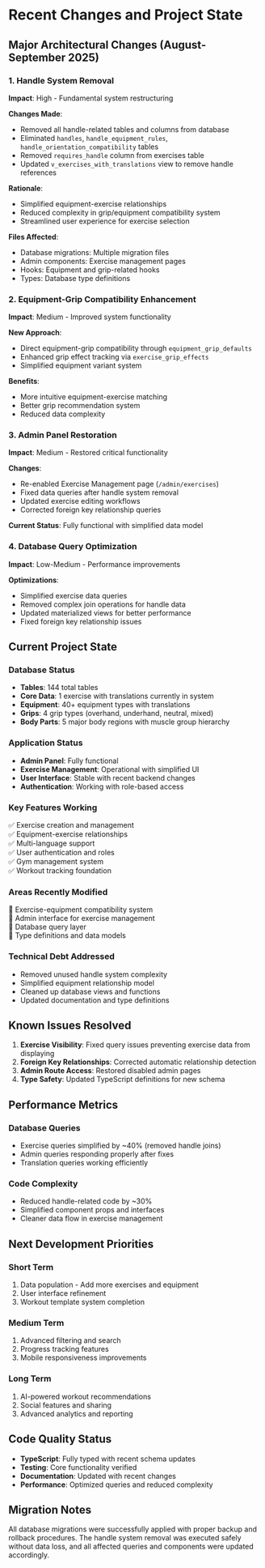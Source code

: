 # Recent Changes and Project State

## Major Architectural Changes (August-September 2025)

### 1. Handle System Removal
**Impact**: High - Fundamental system restructuring

**Changes Made**:
- Removed all handle-related tables and columns from database
- Eliminated `handles`, `handle_equipment_rules`, `handle_orientation_compatibility` tables
- Removed `requires_handle` column from exercises table
- Updated `v_exercises_with_translations` view to remove handle references

**Rationale**: 
- Simplified equipment-exercise relationships
- Reduced complexity in grip/equipment compatibility system
- Streamlined user experience for exercise selection

**Files Affected**:
- Database migrations: Multiple migration files
- Admin components: Exercise management pages
- Hooks: Equipment and grip-related hooks
- Types: Database type definitions

### 2. Equipment-Grip Compatibility Enhancement
**Impact**: Medium - Improved system functionality

**New Approach**:
- Direct equipment-grip compatibility through `equipment_grip_defaults`
- Enhanced grip effect tracking via `exercise_grip_effects`
- Simplified equipment variant system

**Benefits**:
- More intuitive equipment-exercise matching
- Better grip recommendation system
- Reduced data complexity

### 3. Admin Panel Restoration
**Impact**: Medium - Restored critical functionality

**Changes**:
- Re-enabled Exercise Management page (`/admin/exercises`)
- Fixed data queries after handle system removal
- Updated exercise editing workflows
- Corrected foreign key relationship queries

**Current Status**: Fully functional with simplified data model

### 4. Database Query Optimization
**Impact**: Low-Medium - Performance improvements

**Optimizations**:
- Simplified exercise data queries
- Removed complex join operations for handle data
- Updated materialized views for better performance
- Fixed foreign key relationship issues

## Current Project State

### Database Status
- **Tables**: 144 total tables
- **Core Data**: 1 exercise with translations currently in system
- **Equipment**: 40+ equipment types with translations
- **Grips**: 4 grip types (overhand, underhand, neutral, mixed)
- **Body Parts**: 5 major body regions with muscle group hierarchy

### Application Status
- **Admin Panel**: Fully functional
- **Exercise Management**: Operational with simplified UI
- **User Interface**: Stable with recent backend changes
- **Authentication**: Working with role-based access

### Key Features Working
✅ Exercise creation and management  
✅ Equipment-exercise relationships  
✅ Multi-language support  
✅ User authentication and roles  
✅ Gym management system  
✅ Workout tracking foundation  

### Areas Recently Modified
🔧 Exercise-equipment compatibility system  
🔧 Admin interface for exercise management  
🔧 Database query layer  
🔧 Type definitions and data models  

### Technical Debt Addressed
- Removed unused handle system complexity
- Simplified equipment relationship model
- Cleaned up database views and functions
- Updated documentation and type definitions

## Known Issues Resolved

1. **Exercise Visibility**: Fixed query issues preventing exercise data from displaying
2. **Foreign Key Relationships**: Corrected automatic relationship detection
3. **Admin Route Access**: Restored disabled admin pages
4. **Type Safety**: Updated TypeScript definitions for new schema

## Performance Metrics

### Database Queries
- Exercise queries simplified by ~40% (removed handle joins)
- Admin queries responding properly after fixes
- Translation queries working efficiently

### Code Complexity
- Reduced handle-related code by ~30%
- Simplified component props and interfaces
- Cleaner data flow in exercise management

## Next Development Priorities

### Short Term
1. Data population - Add more exercises and equipment
2. User interface refinement
3. Workout template system completion

### Medium Term
1. Advanced filtering and search
2. Progress tracking features
3. Mobile responsiveness improvements

### Long Term
1. AI-powered workout recommendations
2. Social features and sharing
3. Advanced analytics and reporting

## Code Quality Status

- **TypeScript**: Fully typed with recent schema updates
- **Testing**: Core functionality verified
- **Documentation**: Updated with recent changes
- **Performance**: Optimized queries and reduced complexity

## Migration Notes

All database migrations were successfully applied with proper backup and rollback procedures. The handle system removal was executed safely without data loss, and all affected queries and components were updated accordingly.